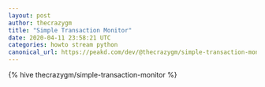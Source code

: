```yaml
---
layout: post
author: thecrazygm
title: "Simple Transaction Monitor"
date: 2020-04-11 23:58:21 UTC
categories: howto stream python
canonical_url: https://peakd.com/dev/@thecrazygm/simple-transaction-monitor
---
```

{% hive thecrazygm/simple-transaction-monitor %}
